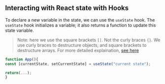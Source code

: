 ## Interacting with React state with Hooks
To declare a new variable in the state, we can use the `useState` hook. The `useState` hook initializes a variable; it also returns a function to update this state variable.

> Note: here we use the square brackets `[]`. Not the curly braces `{}`.
> We use curly braces to destructure objects, and square brackets to destructure arrays.
> For more detailed explaination, [see here](https://zellwk.com/blog/es6/#destructuring)
> 
```jsx
function App(){
const [currentState, setCurrentState] = useState("current state");

return(...);
}
```
